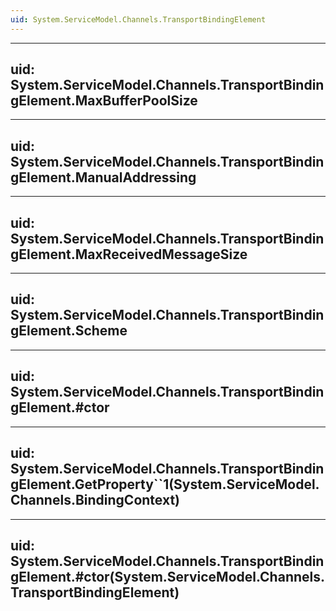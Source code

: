 ```yaml
---
uid: System.ServiceModel.Channels.TransportBindingElement
---
```


---
uid: System.ServiceModel.Channels.TransportBindingElement.MaxBufferPoolSize
---

---
uid: System.ServiceModel.Channels.TransportBindingElement.ManualAddressing
---

---
uid: System.ServiceModel.Channels.TransportBindingElement.MaxReceivedMessageSize
---

---
uid: System.ServiceModel.Channels.TransportBindingElement.Scheme
---

---
uid: System.ServiceModel.Channels.TransportBindingElement.#ctor
---

---
uid: System.ServiceModel.Channels.TransportBindingElement.GetProperty``1(System.ServiceModel.Channels.BindingContext)
---

---
uid: System.ServiceModel.Channels.TransportBindingElement.#ctor(System.ServiceModel.Channels.TransportBindingElement)
---
